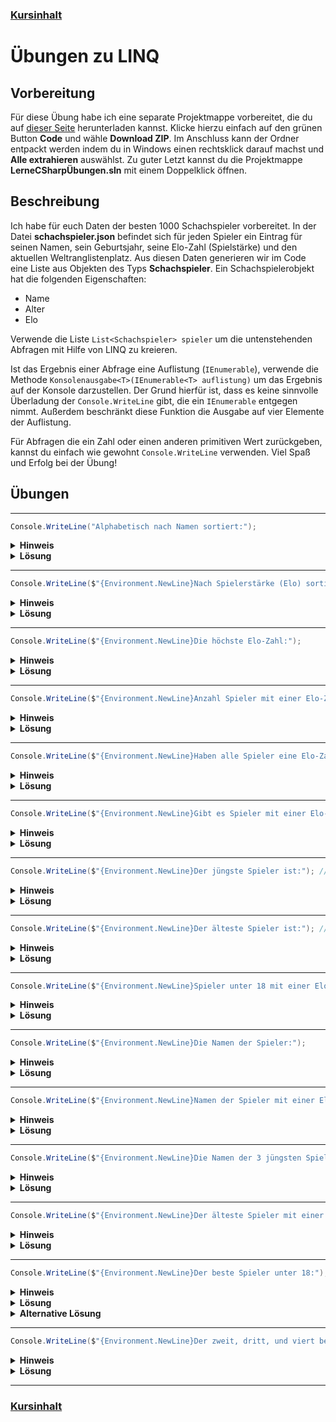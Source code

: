 ### [Kursinhalt](../README.md)

Übungen zu LINQ
================

Vorbereitung
-------------

Für diese Übung habe ich eine separate Projektmappe vorbereitet, die du auf [dieser Seite](https://github.com/m31coding/lerne-csharp-uebungen) herunterladen kannst. Klicke hierzu einfach auf den grünen Button **Code** und wähle **Download ZIP**. Im Anschluss kann der Ordner entpackt werden indem du in Windows einen rechtsklick darauf machst und **Alle extrahieren** auswählst. Zu guter Letzt kannst du die Projektmappe **LerneCSharpÜbungen.sln** mit einem Doppelklick öffnen.

Beschreibung
-------------

Ich habe für euch Daten der besten 1000 Schachspieler vorbereitet. In der Datei **schachspieler.json** befindet sich für jeden Spieler ein Eintrag für seinen Namen, sein Geburtsjahr, seine Elo-Zahl (Spielstärke) und den aktuellen Weltranglistenplatz. Aus diesen Daten generieren wir im Code eine Liste aus Objekten des Typs **Schachspieler**. Ein Schachspielerobjekt hat die folgenden Eigenschaften:

- Name
- Alter
- Elo

Verwende die Liste `List<Schachspieler> spieler` um die untenstehenden Abfragen mit Hilfe von LINQ zu kreieren. 

Ist das Ergebnis einer Abfrage eine Auflistung (`IEnumerable`), verwende die Methode `Konsolenausgabe<T>(IEnumerable<T> auflistung)` um das Ergebnis auf der Konsole darzustellen. Der Grund hierfür ist, dass es keine sinnvolle Überladung der `Console.WriteLine` gibt, die ein `IEnumerable` entgegen nimmt. Außerdem beschränkt diese Funktion die Ausgabe auf vier Elemente der Auflistung. 

Für Abfragen die ein Zahl oder einen anderen primitiven Wert zurückgeben, kannst du einfach wie gewohnt `Console.WriteLine` verwenden. Viel Spaß und Erfolg bei der Übung!

Übungen
--------

---

```cs
Console.WriteLine("Alphabetisch nach Namen sortiert:");
```

<details>
<summary><b>Hinweis</b></summary>

Verwende OrderBy.
</details>

<details>
<summary><b>Lösung</b></summary>
<br>

```cs
Konsolenausgabe(spieler.OrderBy(s => s.Name));
```
</details>

---

```cs
Console.WriteLine($"{Environment.NewLine}Nach Spielerstärke (Elo) sortiert (stärkste zuerst):");
```

<details>
<summary><b>Hinweis</b></summary>
Verwende OrderByDescending.
</details>

<details>
<summary><b>Lösung</b></summary>
<br>

```cs
Konsolenausgabe(spieler.OrderByDescending(s => s.Elo));

```
</details>

---

```cs
Console.WriteLine($"{Environment.NewLine}Die höchste Elo-Zahl:");
```

<details>
<summary><b>Hinweis</b></summary>
Verwende die Max-Methode.
</details>

<details>
<summary><b>Lösung</b></summary>
<br>

```cs
Console.WriteLine(spieler.Max(s => s.Elo));
```
</details>

---

```cs
Console.WriteLine($"{Environment.NewLine}Anzahl Spieler mit einer Elo-Zahl > 2600:");
```

<details>
<summary><b>Hinweis</b></summary>
Verwende die Count-Methode.
</details>

<details>
<summary><b>Lösung</b></summary>
<br>

```cs
Console.WriteLine(spieler.Count(s => s.Elo > 2600));
```
</details>

---

```cs
Console.WriteLine($"{Environment.NewLine}Haben alle Spieler eine Elo-Zahl > 2500?");
```

<details>
<summary><b>Hinweis</b></summary>
Verwende die All-Methode.
</details>

<details>
<summary><b>Lösung</b></summary>
<br>

```cs
Console.WriteLine(spieler.All(s => s.Elo > 2500));
```
</details>

---

```cs
Console.WriteLine($"{Environment.NewLine}Gibt es Spieler mit einer Elo-Zahl > 2600 die 60 Jahre oder älter sind?");
```

<details>
<summary><b>Hinweis</b></summary>
Verwende die Any-Methode.
</details>

<details>
<summary><b>Lösung</b></summary>
<br>

```cs
Console.WriteLine(spieler.Any(s => s.Elo > 2600 && s.Alter > 60));
```
</details>

---

```cs
Console.WriteLine($"{Environment.NewLine}Der jüngste Spieler ist:"); // verwende Aggregate
```

<details>
<summary><b>Hinweis</b></summary>
Der neue aggregierte Spieler ist der Jüngere von dem aktuellen aggregierten Spieler und dem Nächsten. 
</details>

<details>
<summary><b>Lösung</b></summary>
<br>

```cs
Console.WriteLine(spieler.Aggregate((s1, s2) => s1.Alter < s2.Alter ? s1 : s2));
```
</details>

---

```cs
Console.WriteLine($"{Environment.NewLine}Der älteste Spieler ist:"); // verwende Aggregate
```

<details>
<summary><b>Hinweis</b></summary>
Der neue aggregierte Spieler ist der Ältere von dem aktuellen aggregierten Spieler und dem Nächsten. 
</details>

<details>
<summary><b>Lösung</b></summary>
<br>

```cs
Console.WriteLine(spieler.Aggregate((s1, s2) => s1.Alter > s2.Alter ? s1 : s2));
```
</details>

---

```cs
Console.WriteLine($"{Environment.NewLine}Spieler unter 18 mit einer Elo-Zahl > 2500:");
```

<details>
<summary><b>Hinweis</b></summary>
Verwende die Where-Methode.
</details>

<details>
<summary><b>Lösung</b></summary>
<br>

```cs
Konsolenausgabe(spieler.Where(s => s.Alter < 18 && s.Elo > 2500));
```
</details>

---

```cs
Console.WriteLine($"{Environment.NewLine}Die Namen der Spieler:");
```

<details>
<summary><b>Hinweis</b></summary>
Verwende die Select-Methode.
</details>

<details>
<summary><b>Lösung</b></summary>
<br>

```cs
Konsolenausgabe(spieler.Select(s => s.Name));
```
</details>

---

```cs
Console.WriteLine($"{Environment.NewLine}Namen der Spieler mit einer Elo-Zahl über 2600:");
```

<details>
<summary><b>Hinweis</b></summary>
Verwende die Where- und die Select-Methode.
</details>

<details>
<summary><b>Lösung</b></summary>
<br>

```cs
Konsolenausgabe(spieler.Where(s => s.Elo > 2600).Select(s => s.Name));
```
</details>

---

```cs
Console.WriteLine($"{Environment.NewLine}Die Namen der 3 jüngsten Spieler:");
```

<details>
<summary><b>Hinweis</b></summary>
Verwende die OrderBy-, die Take-, und die Select-Methode.
</details>

<details>
<summary><b>Lösung</b></summary>
<br>

```cs
Konsolenausgabe(spieler.OrderBy(s => s.Alter).Take(3).Select(s => s.Name));
```
</details>

---

```cs
Console.WriteLine($"{Environment.NewLine}Der älteste Spieler mit einer Elo-Zahl > 2600:");
```

<details>
<summary><b>Hinweis</b></summary>
Verwende die OrderByDescending- und die First-Methode.
</details>

<details>
<summary><b>Lösung</b></summary>
<br>

```cs
Console.WriteLine(spieler.OrderByDescending(s => s.Alter).First(s => s.Elo > 2600));
```
</details>

---

```cs
Console.WriteLine($"{Environment.NewLine}Der beste Spieler unter 18:");
```

<details>
<summary><b>Hinweis</b></summary>
Verwende die Where-, die OrderByDescending-, und die First-Methode.
<br>
Alternativ: Verwende die Where- und die Aggregate-Methode.
</details>

<details>
<summary><b>Lösung</b></summary>
<br>

```cs
Console.WriteLine(spieler.Where(s => s.Alter < 18).OrderByDescending(s => s.Elo).First());
```
</details>

<details>
<summary><b>Alternative Lösung</b></summary>
<br>

```cs
Console.WriteLine(spieler.Where(s => s.Alter < 18).Aggregate((s1, s2) => s1.Elo > s2.Elo ? s1 : s2));
```
</details>

---

```cs
Console.WriteLine($"{Environment.NewLine}Der zweit, dritt, und viert beste Spieler unter 18:");
```

<details>
<summary><b>Hinweis</b></summary>
Verwende die Where-, die OrderByDescending-, die Skip-, und die Take-Methode.
</details>

<details>
<summary><b>Lösung</b></summary>
<br>

```cs
Konsolenausgabe(spieler.Where(s => s.Alter < 18).OrderByDescending(s => s.Elo).Skip(1).Take(3));
```
</details>

---

### [Kursinhalt](../README.md)